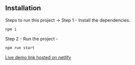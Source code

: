 ## Installation
Steps to run this project -> 
Step 1 - Install the dependencies.
```sh
npm i
```
Step 2 - Run the project -

```sh
npm run start
```


[Live demo link hosted on netlify](https://resonant-bienenstitch-d9bc53.netlify.app/)



